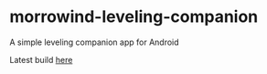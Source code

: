 # morrowind-leveling-companion
A simple leveling companion app for Android

Latest build [here](https://drive.google.com/file/d/0B-DxduWW4Q54NTBrdUZJdnhabzg/view?usp=sharing)

